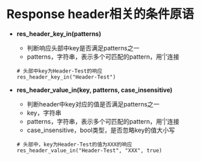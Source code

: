 # Response header相关的条件原语

- **res_header_key_in(patterns)**
  - 判断响应头部中key是否满足patterns之一
  - patterns，字符串，表示多个可匹配的pattern，用‘|’连接
  ```
  # 头部中key为Header-Test的响应
  res_header_key_in("Header-Test")
  ```

- **res_header_value_in(key, patterns, case_insensitive)**
  - 判断header中key对应的值是否满足patterns之一
  - key，字符串
  - patterns，字符串，表示多个可匹配的pattern，用‘|’连接
  - case_insensitive，bool类型，是否忽略key的值大小写
  ```
  # 头部中，key为Header-Test的值为XXX的响应
  res_header_value_in("Header-Test", "XXX", true)
  ```
  

